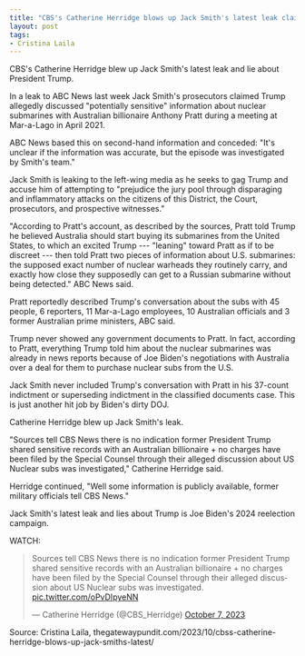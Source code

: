 ```yaml
---
title: "CBS's Catherine Herridge blows up Jack Smith's latest leak claiming Trump discussed 'potentially sensitive' nuclear subs with foreign national"
layout: post
tags:
- Cristina Laila
---
```


CBS's Catherine Herridge blew up Jack Smith's latest leak and lie about President Trump.

In a leak to ABC News last week Jack Smith's prosecutors claimed Trump allegedly discussed "potentially sensitive" information about nuclear submarines with Australian billionaire Anthony Pratt during a meeting at Mar-a-Lago in April 2021.

ABC News based this on second-hand information and conceded: "It's unclear if the information was accurate, but the episode was investigated by Smith's team."

Jack Smith is leaking to the left-wing media as he seeks to gag Trump and accuse him of attempting to "prejudice the jury pool through disparaging and inflammatory attacks on the citizens of this District, the Court, prosecutors, and prospective witnesses."

"According to Pratt's account, as described by the sources, Pratt told Trump he believed Australia should start buying its submarines from the United States, to which an excited Trump --- "leaning" toward Pratt as if to be discreet --- then told Pratt two pieces of information about U.S. submarines: the supposed exact number of nuclear warheads they routinely carry, and exactly how close they supposedly can get to a Russian submarine without being detected." ABC News said.

Pratt reportedly described Trump's conversation about the subs with 45 people, 6 reporters, 11 Mar-a-Lago employees, 10 Australian officials and 3 former Australian prime ministers, ABC said.

Trump never showed any government documents to Pratt. In fact, according to Pratt, everything Trump told him about the nuclear submarines was already in news reports because of Joe Biden's negotiations with Australia over a deal for them to purchase nuclear subs from the U.S.

Jack Smith never included Trump's conversation with Pratt in his 37-count indictment or superseding indictment in the classified documents case. This is just another hit job by Biden's dirty DOJ.

Catherine Herridge blew up Jack Smith's leak.

"Sources tell CBS News there is no indication former President Trump shared sensitive records with an Australian billionaire + no charges have been filed by the Special Counsel through their alleged discussion about US Nuclear subs was investigated," Catherine Herridge said.

Herridge continued, "Well some information is publicly available, former military officials tell CBS News."

Jack Smith's latest leak and lies about Trump is Joe Biden's 2024 reelection campaign.

WATCH:

<blockquote class="twitter-tweet"><p lang="en" dir="ltr">Sources tell CBS News there is no indication former President Trump shared sensitive records with an Australian billionaire + no charges have been filed by the Special Counsel through their alleged discussion about US Nuclear subs was investigated. <a href="https://t.co/oPvDIpyeNN">pic.twitter.com/oPvDIpyeNN</a></p>&mdash; Catherine Herridge (@CBS_Herridge) <a href="https://twitter.com/CBS_Herridge/status/1710459619884028185?ref_src=twsrc%5Etfw">October 7, 2023</a></blockquote> <script async src="https://platform.twitter.com/widgets.js" charset="utf-8"></script>

Source: Cristina Laila, thegatewaypundit.com/2023/10/cbss-catherine-herridge-blows-up-jack-smiths-latest/
